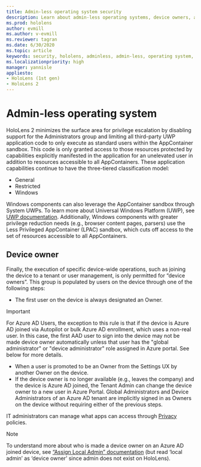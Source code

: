 ```yaml
---
title: Admin-less operating system security
description: Learn about admin-less operating systems, device owners, and security on HoloLens mixed reality devices.
ms.prod: hololens
author: evmill
ms.author: v-evmill
ms.reviewer: tagran
ms.date: 6/30/2020
ms.topic: article
keywords: security, hololens, adminless, admin-less, operating system, admin-less operating system, admin os, admin-less os, hololens 2, hololens2 security, 
ms.localizationpriority: high
manager: yannisle
appliesto:
- HoloLens (1st gen)
- HoloLens 2
---
```


# Admin-less operating system

HoloLens 2 minimizes the surface area for privilege escalation by disabling support for the Administrators group and limiting all third-party UWP application code to only execute as standard users within the AppContainer sandbox. This code is only granted access to those resources protected by capabilities explicitly manifested in the application for an unelevated user in addition to resources accessible to all AppContainers.
These application capabilities continue to have the three-tiered classification model:
  * General
  * Restricted
  * Windows

Windows components can also leverage the AppContainer sandbox through System UWPs. To learn more about Universal Windows Platform (UWP), see [UWP documentation](https://docs.microsoft.com/windows/uwp/). Additionally, Windows components with greater privilege reduction needs (e.g., browser content pages, parsers) use the Less Privileged AppContainer (LPAC) sandbox, which cuts off access to the set of resources accessible to all AppContainers.

## Device owner

Finally, the execution of specific device-wide operations, such as joining the device to a tenant or user management, is only permitted for “device owners”. This group is populated by users on the device through one of the following steps:
  * The first user on the device is always designated an Owner. 
> [!IMPORTANT]
>For Azure AD Users, the exception to this rule is that if the device is Azure AD joined via Autopilot or bulk Azure AD enrollment, which uses a non-real user. In this case, the first AAD user to sign into the device may not be made device owner automatically unless that user has the "global administrator" or "device administrator" role assigned in Azure portal. See below for more details.  

  * When a user is promoted to be an Owner from the Settings UX by another Owner on the device.
  * If the device owner is no longer available (e.g., leaves the company) and the device is Azure AD joined, the Tenant Admin can change the device owner to a new user in Azure Portal. Global Administrators and Device Administrators of an Azure AD tenant are implicitly signed in as Owners on the device without requiring either of the previous steps.  

 IT administrators can manage what apps can access through [Privacy](https://docs.microsoft.com/windows/client-management/mdm/policy-csp-privacy) policies. 

> [!NOTE]
> To understand more about who is made a device owner on an Azure AD joined device, see [“Assign Local Admin” documentation](https://docs.microsoft.com/azure/active-directory/devices/assign-local-admin) (but read ‘local admin’ as ‘device owner’ since admin does not exist on HoloLens).
